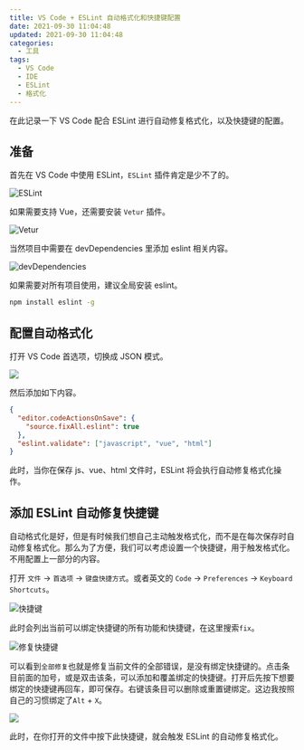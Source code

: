 ```yaml
---
title: VS Code + ESLint 自动格式化和快捷键配置
date: 2021-09-30 11:04:48
updated: 2021-09-30 11:04:48
categories:
  - 工具
tags:
  - VS Code
  - IDE
  - ESLint
  - 格式化
---
```


在此记录一下 VS Code 配合 ESLint 进行自动修复格式化，以及快捷键的配置。

<!--more-->

## 准备

首先在 VS Code 中使用 ESLint，`ESLint` 插件肯定是少不了的。

![ESLint](https://img.iszy.xyz/1632972151436.png)

如果需要支持 Vue，还需要安装 `Vetur` 插件。

![Vetur](https://img.iszy.xyz/1632972292437.png)

当然项目中需要在 devDependencies 里添加 eslint 相关内容。

![devDependencies](https://img.iszy.xyz/1632972500989.png)

如果需要对所有项目使用，建议全局安装 eslint。

```bash
npm install eslint -g
```

## 配置自动格式化

打开 VS Code 首选项，切换成 JSON 模式。

![](https://img.iszy.xyz/1632973295099.png)

然后添加如下内容。

```json
{
  "editor.codeActionsOnSave": {
    "source.fixAll.eslint": true
  },
  "eslint.validate": ["javascript", "vue", "html"]
}
```

此时，当你在保存 js、vue、html 文件时，ESLint 将会执行自动修复格式化操作。

## 添加 ESLint 自动修复快捷键

自动格式化是好，但是有时候我们想自己主动触发格式化，而不是在每次保存时自动修复格式化。那么为了方便，我们可以考虑设置一个快捷键，用于触发格式化。不用配置上一部分的内容。

打开 `文件` -> `首选项` -> `键盘快捷方式`。或者英文的 `Code` -> `Preferences` -> `Keyboard Shortcuts`。

![快捷键](https://img.iszy.xyz/1632973421746.png)

此时会列出当前可以绑定快捷键的所有功能和快捷键，在这里搜索`fix`。

![修复快捷键](https://img.iszy.xyz/1632973767580.png)

可以看到`全部修复`也就是修复当前文件的全部错误，是没有绑定快捷键的。点击条目前面的加号，或是双击该条，可以添加和覆盖绑定的快捷键。打开后先按下想要绑定的快捷键再回车，即可保存。右键该条目可以删除或重置键绑定。这边我按照自己的习惯绑定了`Alt` + `X`。

![](https://img.iszy.xyz/1632973867998.png)

此时，在你打开的文件中按下此快捷键，就会触发 ESLint 的自动修复格式化。
